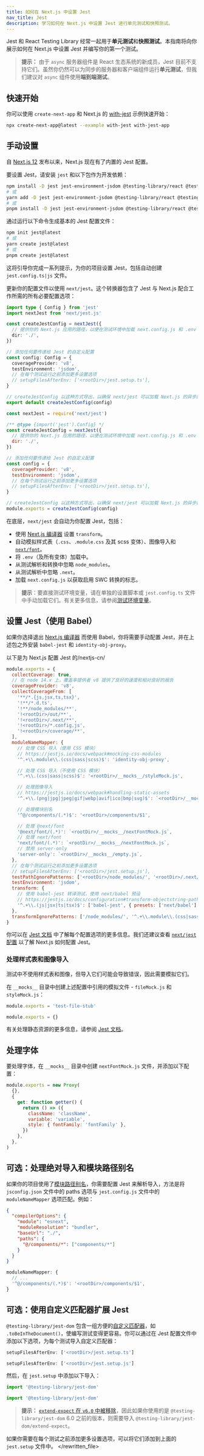 ```yaml
---
title: 如何在 Next.js 中设置 Jest
nav_title: Jest
description: 学习如何在 Next.js 中设置 Jest 进行单元测试和快照测试。
---
```


Jest 和 React Testing Library 经常一起用于**单元测试**和**快照测试**。本指南将向你展示如何在 Next.js 中设置 Jest 并编写你的第一个测试。

> **提示：** 由于 `async` 服务器组件是 React 生态系统的新成员，Jest 目前不支持它们。虽然你仍然可以为同步的服务器和客户端组件运行**单元测试**，但我们建议对 `async` 组件使用**端到端测试**。

## 快速开始

你可以使用 `create-next-app` 和 Next.js 的 [with-jest](https://github.com/vercel/next.js/tree/canary/examples/with-jest) 示例快速开始：

```bash
npx create-next-app@latest --example with-jest with-jest-app
```

## 手动设置

自 [Next.js 12](https://nextjs.org/blog/next-12) 发布以来，Next.js 现在有了内置的 Jest 配置。

要设置 Jest，请安装 `jest` 和以下包作为开发依赖：

```bash
npm install -D jest jest-environment-jsdom @testing-library/react @testing-library/dom @testing-library/jest-dom ts-node @types/jest
# 或
yarn add -D jest jest-environment-jsdom @testing-library/react @testing-library/dom @testing-library/jest-dom ts-node @types/jest
# 或
pnpm install -D jest jest-environment-jsdom @testing-library/react @testing-library/dom @testing-library/jest-dom ts-node @types/jest
```

通过运行以下命令生成基本的 Jest 配置文件：

```bash
npm init jest@latest
# 或
yarn create jest@latest
# 或
pnpm create jest@latest
```

这将引导你完成一系列提示，为你的项目设置 Jest，包括自动创建 `jest.config.ts|js` 文件。

更新你的配置文件以使用 `next/jest`。这个转换器包含了 Jest 与 Next.js 配合工作所需的所有必要配置选项：

```ts switcher
import type { Config } from 'jest'
import nextJest from 'next/jest.js'

const createJestConfig = nextJest({
  // 提供你的 Next.js 应用的路径，以便在测试环境中加载 next.config.js 和 .env 文件
  dir: './',
})

// 添加任何要传递给 Jest 的自定义配置
const config: Config = {
  coverageProvider: 'v8',
  testEnvironment: 'jsdom',
  // 在每个测试运行之前添加更多设置选项
  // setupFilesAfterEnv: ['<rootDir>/jest.setup.ts'],
}

// createJestConfig 以这种方式导出，以确保 next/jest 可以加载 Next.js 的异步配置
export default createJestConfig(config)
```

```js switcher
const nextJest = require('next/jest')

/** @type {import('jest').Config} */
const createJestConfig = nextJest({
  // 提供你的 Next.js 应用的路径，以便在测试环境中加载 next.config.js 和 .env 文件
  dir: './',
})

// 添加任何要传递给 Jest 的自定义配置
const config = {
  coverageProvider: 'v8',
  testEnvironment: 'jsdom',
  // 在每个测试运行之前添加更多设置选项
  // setupFilesAfterEnv: ['<rootDir>/jest.setup.ts'],
}

// createJestConfig 以这种方式导出，以确保 next/jest 可以加载 Next.js 的异步配置
module.exports = createJestConfig(config)
```

在底层，`next/jest` 会自动为你配置 Jest，包括：

- 使用 [Next.js 编译器](/nextjs-cn/architecture/nextjs-compiler) 设置 `transform`。
- 自动模拟样式表（`.css`、`.module.css` 及其 scss 变体）、图像导入和 [`next/font`](/nextjs-cn/app/api-reference/components/font)。
- 将 `.env`（及所有变体）加载中。
- 从测试解析和转换中忽略 `node_modules`。
- 从测试解析中忽略 `.next`。
- 加载 `next.config.js` 以获取启用 SWC 转换的标志。

> **提示**：要直接测试环境变量，请在单独的设置脚本或 `jest.config.ts` 文件中手动加载它们。有关更多信息，请参阅[测试环境变量]()。

<PagesOnly>

## 设置 Jest（使用 Babel）

如果你选择退出 [Next.js 编译器](/nextjs-cn/architecture/nextjs-compiler) 而使用 Babel，你将需要手动配置 Jest，并在上述包之外安装 `babel-jest` 和 `identity-obj-proxy`。

以下是为 Next.js 配置 Jest 的/nextjs-cn/

```js
module.exports = {
  collectCoverage: true,
  // 在 node 14.x 上，覆盖率提供者 v8 提供了良好的速度和相对良好的报告
  coverageProvider: 'v8',
  collectCoverageFrom: [
    '**/*.{js,jsx,ts,tsx}',
    '!**/*.d.ts',
    '!**/node_modules/**',
    '!<rootDir>/out/**',
    '!<rootDir>/.next/**',
    '!<rootDir>/*.config.js',
    '!<rootDir>/coverage/**',
  ],
  moduleNameMapper: {
    // 处理 CSS 导入（使用 CSS 模块）
    // https://jestjs.io/docs/webpack#mocking-css-modules
    '^.+\\.module\\.(css|sass|scss)$': 'identity-obj-proxy',

    // 处理 CSS 导入（不使用 CSS 模块）
    '^.+\\.(css|sass|scss)$': '<rootDir>/__mocks__/styleMock.js',

    // 处理图像导入
    // https://jestjs.io/docs/webpack#handling-static-assets
    '^.+\\.(png|jpg|jpeg|gif|webp|avif|ico|bmp|svg)$': `<rootDir>/__mocks__/fileMock.js`,

    // 处理模块别名
    '^@/components/(.*)$': '<rootDir>/components/$1',

    // 处理 @next/font
    '@next/font/(.*)': `<rootDir>/__mocks__/nextFontMock.js`,
    // 处理 next/font
    'next/font/(.*)': `<rootDir>/__mocks__/nextFontMock.js`,
    // 禁用 server-only
    'server-only': `<rootDir>/__mocks__/empty.js`,
  },
  // 在每个测试运行之前添加更多设置选项
  // setupFilesAfterEnv: ['<rootDir>/jest.setup.js'],
  testPathIgnorePatterns: ['<rootDir>/node_modules/', '<rootDir>/.next/'],
  testEnvironment: 'jsdom',
  transform: {
    // 使用 babel-jest 转译测试，使用 next/babel 预设
    // https://jestjs.io/docs/configuration#transform-objectstring-pathtotransformer--pathtotransformer-object
    '^.+\\.(js|jsx|ts|tsx)$': ['babel-jest', { presets: ['next/babel'] }],
  },
  transformIgnorePatterns: ['/node_modules/', '^.+\\.module\\.(css|sass|scss)$'],
}
```

你可以在 [Jest 文档](https://jestjs.io/docs/configuration) 中了解每个配置选项的更多信息。我们还建议查看 [`next/jest` 配置](https://github.com/vercel/next.js/blob/e02fe314dcd0ae614c65b505c6daafbdeebb920e/packages/next/src/build/jest/jest.ts) 以了解 Next.js 如何配置 Jest。

### 处理样式表和图像导入

测试中不使用样式表和图像，但导入它们可能会导致错误，因此需要模拟它们。

在 `__mocks__` 目录中创建上述配置中引用的模拟文件 - `fileMock.js` 和 `styleMock.js`：

```js
module.exports = 'test-file-stub'
```

```js
module.exports = {}
```

有关处理静态资源的更多信息，请参阅 [Jest 文档](https://jestjs.io/docs/webpack#handling-static-assets)。

## 处理字体

要处理字体，在 `__mocks__` 目录中创建 `nextFontMock.js` 文件，并添加以下配置：

```js
module.exports = new Proxy(
  {},
  {
    get: function getter() {
      return () => ({
        className: 'className',
        variable: 'variable',
        style: { fontFamily: 'fontFamily' },
      })
    },
  },
)
```

</PagesOnly>

## 可选：处理绝对导入和模块路径别名

如果你的项目使用了[模块路径别名](/nextjs-cn/app/getting-started/installation#set-up-absolute-imports-and-module-path-aliases)，你需要配置 Jest 来解析导入，方法是将 `jsconfig.json` 文件中的 paths 选项与 `jest.config.js` 文件中的 `moduleNameMapper` 选项匹配。例如：

```json
{
  "compilerOptions": {
    "module": "esnext",
    "moduleResolution": "bundler",
    "baseUrl": "./",
    "paths": {
      "@/components/*": ["components/*"]
    }
  }
}
```

```js
moduleNameMapper: {
  // ...
  '^@/components/(.*)$': '<rootDir>/components/$1',
}
```

## 可选：使用自定义匹配器扩展 Jest

`@testing-library/jest-dom` 包含一组方便的[自定义匹配器](https://github.com/testing-library/jest-dom#custom-matchers)，如 `.toBeInTheDocument()`，使编写测试变得更容易。你可以通过在 Jest 配置文件中添加以下选项，为每个测试导入自定义匹配器：

```ts switcher
setupFilesAfterEnv: ['<rootDir>/jest.setup.ts']
```

```js switcher
setupFilesAfterEnv: ['<rootDir>/jest.setup.js']
```

然后，在 `jest.setup` 中添加以下导入：

```ts switcher
import '@testing-library/jest-dom'
```

```js switcher
import '@testing-library/jest-dom'
```

> **提示：** [`extend-expect` 在 `v6.0` 中被移除](https://github.com/testing-library/jest-dom/releases/tag/v6.0.0)，因此如果你使用的是 `@testing-library/jest-dom` 6.0 之前的版本，则需要导入 `@testing-library/jest-dom/extend-expect`。

如果你需要在每个测试之前添加更多设置选项，可以将它们添加到上面的 `jest.setup` 文件中。
</rewritten_file>
